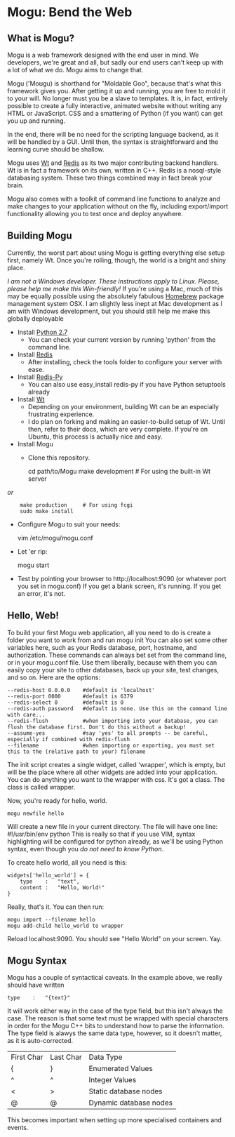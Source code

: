 # Mogu: Bend the Web # 

## What is Mogu? ##
Mogu is a web framework designed with the end user in mind. We developers, we're great and all,
but sadly our end users can't keep up with a lot of what we do. Mogu aims to change that. 

Mogu ('Moʊgu) is shorthand for "Moldable Goo", because that's what this framework gives you. After
getting it up and running, you are free to mold it to your will. No longer must you be a slave to
templates. It is, in fact, entirely possible to create a fully interactive, animated website without
writing any HTML or JavaScript. CSS and a smattering of Python (if you want) can get you up and running.

In the end, there will be no need for the scripting language backend, as it will be handled by a GUI.
Until then, the syntax is straightforward and the learning curve should be shallow.

Mogu uses [Wt](http://www.webtoolkit.eu) and [Redis](http://www.redis.io) as its two major contributing
backend handlers. Wt is in fact a framework on its own, written in C++. Redis is a nosql-style databasing
system. These two things combined may in fact break your brain. 

Mogu also comes with a toolkit of command line functions to analyze and make changes to your application
without on the fly, including export/import functionality allowing you to test once and deploy anywhere.

## Building Mogu ##

Currently, the worst part about using Mogu is getting everything else setup first, namely Wt. Once you're
rolling, though, the world is a bright and shiny place. 

*I am not a Windows developer. These instructions apply to Linux. Please, please help me make this Win-friendly!*
If you're using a Mac, much of this may be equally possible using the absolutely fabulous
[Homebrew](http://mxcl.github.com/homebrew/) package management system OSX. I am slightly less inept at Mac
development as I am with Windows development, but you should still help me make this globally deployable

+ Install [Python 2.7](http://www.python.org)
    - You can check your current version by running 'python' from the command line.
+ Install [Redis](http://www.redis.io) 
    - After installing, check the tools folder to configure your server with ease.
+ Install [Redis-Py](http://www.github.com/andymccurdy/redis-py)
    - You can also use easy\_install redis-py if you have Python setuptools already
+ Install [Wt](http://www.webtoolkit.eu)
    - Depending on your environment, building Wt can be an especially frustrating experience. 
    - I do plan on forking and making an easier-to-build setup of Wt. Until then, refer to their
      docs, which are very complete. If you're on Ubuntu, this process is actually nice and easy.
+ Install Mogu 
    - Clone this repository.

        cd path/to/Mogu
        make development    # For using the built-in Wt server

*or*

        make production     # For using fcgi
        sudo make install

+ Configure Mogu to suit your needs: 

    vim /etc/mogu/mogu.conf

+ Let 'er rip:

    mogu start

+ Test by pointing your browser to http://localhost:9090 (or whatever port you set in mogu.conf)
If you get a blank screen, it's running. If you get an error, it's not. 

## Hello, Web! ##

To build your first Mogu web application, all you need to do is create a folder you want to work from and run
    mogu init
You can also set some other variables here, such as your Redis database, port, hostname, and authorization.
These commands can always bet set from the command line, or in your mogu.conf file. Use them liberally, because
with them you can easily copy your site to other databases, back up your site, test changes, and so on. 
Here are the options:

    --redis-host 0.0.0.0    #default is 'localhost'
    --redis-port 0000       #default is 6379
    --redis-select 0        #default is 0
    --redis-auth password   #default is none. Use this on the command line with care...
    --redis-flush           #when importing into your database, you can flush the database first. Don't do this without a backup!
    --assume-yes            #say 'yes' to all prompts -- be careful, especially if combined with redis-flush
    --filename              #when importing or exporting, you must set this to the (relative path to your) filename

The init script creates a single widget, called 'wrapper', which is empty, but will be the place where all other widgets
are added into your application. You can do anything you want to the wrapper with css. It's got a class. The class is called wrapper.

Now, you're ready for hello, world.

    mogu newfile hello

Will create a new file in your current directory. The file will have one line: #!/usr/bin/env python
This is really so that if you use VIM, syntax highlighting will be configured for python already, as we'll be
using Python syntax, even though you *do not need to know Python*.

To create hello world, all you need is this:

    widgets['hello_world'] = {
        type    :   "text",  
        content :   "Hello, World!"
    }

Really, that's it.
You can then run:

    mogu import --filename hello
    mogu add-child hello_world to wrapper

Reload localhost:9090.
You should see "Hello World" on your screen. Yay.

## Mogu Syntax ##

Mogu has a couple of syntactical caveats. In the example above, we really should have written

    type    :   "{text}"

It will work either way in the case of the type field, but this isn't always the case. The reason is that 
some text must be wrapped with special characters in order for the Mogu C++ bits to understand how to parse
the information. The type field is alawys the same data type, however, so it doesn't matter, as it is auto-corrected.

<table>
<tr>
<td> First Char </td>
 <td> Last Char </td>
<td> Data Type </td>
</tr>
<tr>
<td>{</td>
<td>}</td>
<td>Enumerated Values</td>
</tr>
<tr>
<td>^</td>
<td>^</td>
<td>Integer Values</td>
</tr>
<tr>
<td>&lt;</td>
<td>&gt;</td>
<td>Static database nodes</td>
</tr>
<tr>
<td>@</td>
<td>@</td>
<td>Dynamic database nodes</td>
</tr>
</table>

This becomes important when setting up more specialised containers and events. 


